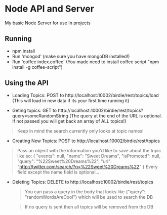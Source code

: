 

# Node API and Server

My basic Node Server for use In projects

## Running

- npm install
- Run 'mongod' (make sure you have mongoDB installed!)
- Run 'coffee index.coffee' (You made need to install coffee script "npm install -g coffee-script")

## Using the API

 - Loading Topics: POST to http://localhost:10002/birdie/rest/topics/load (This will load in new data if its your first time running it)

 - Geting topics: GET to http://localhost:10002/birdie/rest/topics?query=someRandomString (The query at the end of the URL is optional. If not passed you will get back an array of ALL topics!)
  > Keep in mind the search currently only looks at topic names!

 - Creating New Topics: POST to http://localhost:10002/birdie/rest/topics
  > Pass an object with the information you'd like to save about the topic like so:
    {
      "events": null,
      "name": "Sweet Dreams",
      "isPromoted": null,
      "query": "%22Sweet%20Dreams%22",
      "url": "http://twitter.com/search/?q=%22Sweet%20Dreams%22"
    }
  > Every field except the name field is optional...

- Deleting Topics: DELETE to http://localhost:10002/birdie/rest/topics
  > You can pass a query in the body that looks like {"query": "randomWordsAreCool"} which will be used to search the DB
  
  > If no query is sent then all topics will be removed from the DB